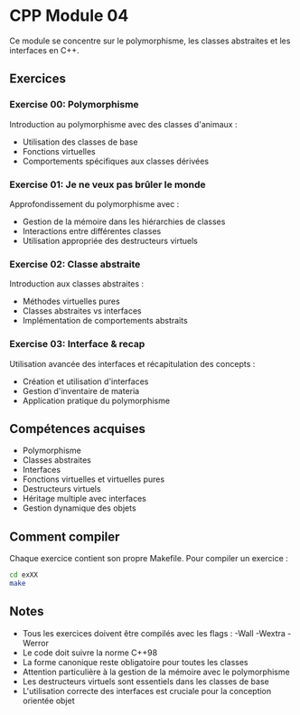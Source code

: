 # CPP Module 04

Ce module se concentre sur le polymorphisme, les classes abstraites et les interfaces en C++.

## Exercices

### Exercise 00: Polymorphisme
Introduction au polymorphisme avec des classes d'animaux :
- Utilisation des classes de base
- Fonctions virtuelles
- Comportements spécifiques aux classes dérivées

### Exercise 01: Je ne veux pas brûler le monde
Approfondissement du polymorphisme avec :
- Gestion de la mémoire dans les hiérarchies de classes
- Interactions entre différentes classes
- Utilisation appropriée des destructeurs virtuels

### Exercise 02: Classe abstraite
Introduction aux classes abstraites :
- Méthodes virtuelles pures
- Classes abstraites vs interfaces
- Implémentation de comportements abstraits

### Exercise 03: Interface & recap
Utilisation avancée des interfaces et récapitulation des concepts :
- Création et utilisation d'interfaces
- Gestion d'inventaire de materia
- Application pratique du polymorphisme

## Compétences acquises
- Polymorphisme
- Classes abstraites
- Interfaces
- Fonctions virtuelles et virtuelles pures
- Destructeurs virtuels
- Héritage multiple avec interfaces
- Gestion dynamique des objets

## Comment compiler
Chaque exercice contient son propre Makefile. Pour compiler un exercice :
```bash
cd exXX
make
```

## Notes
- Tous les exercices doivent être compilés avec les flags : -Wall -Wextra -Werror
- Le code doit suivre la norme C++98
- La forme canonique reste obligatoire pour toutes les classes
- Attention particulière à la gestion de la mémoire avec le polymorphisme
- Les destructeurs virtuels sont essentiels dans les classes de base
- L'utilisation correcte des interfaces est cruciale pour la conception orientée objet